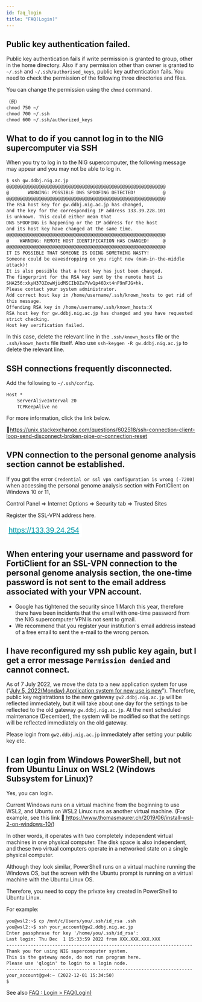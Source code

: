```yaml
---
id: faq_login
title: "FAQ(Login)"
---
```



## Public key authentication failed.

Public key authentication fails if write permission is granted to group, other in the home directory.
Also if any permission other than owner is granted to `~/.ssh` and `~/.ssh/authorised_keys`, public key authentication fails.
You need to check the permission of the following three directories and files.

You can change the permission using the `chmod` command.

```
（例）
chmod 750 ~/
chmod 700 ~/.ssh
chmod 600 ~/.ssh/authorized_keys
```


## What to do if you cannot log in to the NIG supercomputer via SSH

When you try to log in to the NIG supercomputer, the following message may appear and you may not be able to log in.

```
$ ssh gw.ddbj.nig.ac.jp
@@@@@@@@@@@@@@@@@@@@@@@@@@@@@@@@@@@@@@@@@@@@@@@@@@@@@@@@@@@
@       WARNING: POSSIBLE DNS SPOOFING DETECTED!          @
@@@@@@@@@@@@@@@@@@@@@@@@@@@@@@@@@@@@@@@@@@@@@@@@@@@@@@@@@@@
The RSA host key for gw.ddbj.nig.ac.jp has changed,
and the key for the corresponding IP address 133.39.228.101
is unknown. This could either mean that
DNS SPOOFING is happening or the IP address for the host
and its host key have changed at the same time.
@@@@@@@@@@@@@@@@@@@@@@@@@@@@@@@@@@@@@@@@@@@@@@@@@@@@@@@@@@@
@    WARNING: REMOTE HOST IDENTIFICATION HAS CHANGED!     @
@@@@@@@@@@@@@@@@@@@@@@@@@@@@@@@@@@@@@@@@@@@@@@@@@@@@@@@@@@@
IT IS POSSIBLE THAT SOMEONE IS DOING SOMETHING NASTY!
Someone could be eavesdropping on you right now (man-in-the-middle attack)!
It is also possible that a host key has just been changed.
The fingerprint for the RSA key sent by the remote host is
SHA256:xkyH37QZowWjidMSCIbOZa7Vw1p46Dxt4nF9nFJG+hk.
Please contact your system administrator.
Add correct host key in /home/username/.ssh/known_hosts to get rid of this message.
Offending RSA key in /home/username/.ssh/known_hosts:X
RSA host key for gw.ddbj.nig.ac.jp has changed and you have requested strict checking.
Host key verification failed.
```

In this case, delete the relevant line in the `.ssh/known_hosts` file or the `.ssh/known_hosts` file itself.
Also use `ssh-keygen -R gw.ddbj.nig.ac.jp` to delete the relevant line.


## SSH connections frequently disconnected.


Add the following to `~/.ssh/config`.

```
Host *
    ServerAliveInterval 20
    TCPKeepAlive no
```

For more information, click the link below.

&#x1f517;<u>https://unix.stackexchange.com/questions/602518/ssh-connection-client-loop-send-disconnect-broken-pipe-or-connection-reset</u>



## VPN connection to the personal genome analysis section cannot be established.

If you got the error `Credential or ssl vpn configuration is wrong (-7200)` when accessing the personal genome analysis section with FortiClient on Windows 10 or 11,

Control Panel => Internet Options => Security tab => Trusted Sites

Register the SSL-VPN address here.

![](faq_pg-vpn.png)



## When entering your username and password for FortiClient for an SSL-VPN connection to the personal genome analysis section, the one-time password is not sent to the email address associated with your VPN account.

- Google has tightened the security since 1 March this year, therefore there have been incidents that the email with one-time password from the NIG supercomputer VPN is not sent to gmail.
- We recommend that you register your institution's email address instead of a free email to sent the e-mail to the wrong person.


## I have reconfigured my ssh public key again, but I get a error message `Permission denied` and cannot connect.

As of 7 July 2022, we move the data to a new application system for use ("[<u>July 5, 2022(Monday) Application system for new use is new</u>](/en/blog/2022-07-05-news_NewApp)").
Therefore, public key registrations to the new gateway `gw2.ddbj.nig.ac.jp` will be reflected immediately, but it will take about one day for the settings to be reflected to the old gateway `gw.ddbj.nig.ac.jp`.
At the next scheduled maintenance (December), the system will be modified so that the settings will be reflected immediately on the old gateway.

Please login from `gw2.ddbj.nig.ac.jp` immediately after setting your public key etc.


## I can login from Windows PowerShell, but not from Ubuntu Linux on WSL2 (Windows Subsystem for Linux)?


Yes, you can login.

Current Windows runs on a virtual machine from the beginning to use WSL2, and Ubuntu on WSL2
Linux runs as another virtual machine. (For example, see this link &#x1f517;<u>
https://www.thomasmaurer.ch/2019/06/install-wsl-2-on-windows-10/</u>)

In other words, it operates with two completely independent virtual machines in one physical computer.
The disk space is also independent, and these two virtual computers operate in a networked state on a single physical computer.

Although they look similar, PowerShell runs on a virtual machine running the Windows OS, but the screen with the Ubuntu prompt is running on a virtual machine with the Ubuntu Linux OS.

Therefore, you need to copy the private key created in PowerShell to Ubuntu Linux.

For example:
```
you@wsl2:~$ cp /mnt/c/Users/you/.ssh/id_rsa .ssh
you@wsl2:~$ ssh your_account@gw2.ddbj.nig.ac.jp
Enter passphrase for key '/home/you/.ssh/id_rsa':
Last login: Thu Dec  1 15:33:59 2022 from XXX.XXX.XXX.XXX
---------------------------------------------------------------------
Thank you for using NIG supercomputer system.
This is the gateway node, do not run program here.
Please use 'qlogin' to login to a login node.
---------------------------------------------------------------------
your_account@gw4:~ (2022-12-01 15:34:50)
$
```

See also [<u>FAQ : Login > FAQ(Login)</u>](/faq/faq_login/)
